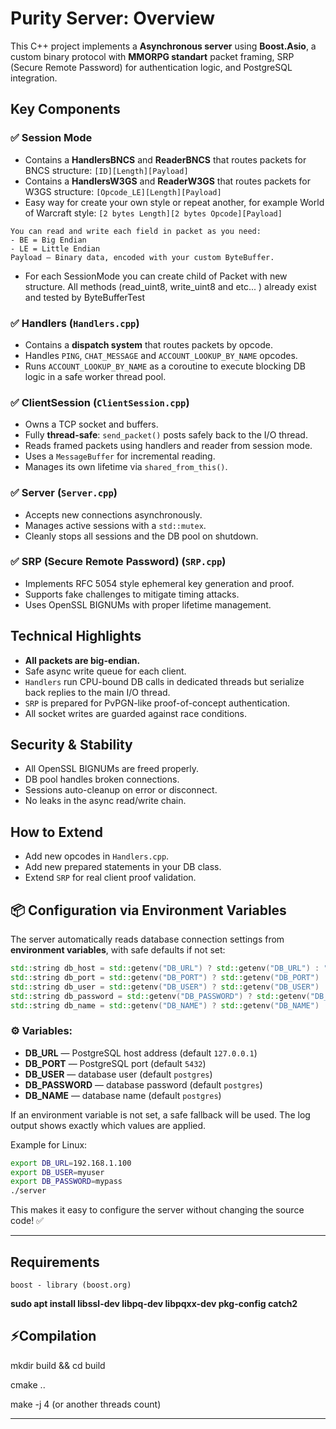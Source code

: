 # Purity Server: Overview

This C++ project implements a **Asynchronous server** using **Boost.Asio**, a custom binary protocol with **MMORPG standart** packet framing, SRP (Secure Remote Password) for authentication logic, and PostgreSQL integration.

## Key Components

### ✅ **Session Mode**
- Contains a **HandlersBNCS** and **ReaderBNCS** that routes packets for BNCS structure: `[ID][Length][Payload]`
- Contains a **HandlersW3GS** and **ReaderW3GS** that routes packets for W3GS structure: `[Opcode_LE][Length][Payload]`
- Easy way for create your own style or repeat another, for example World of Warcraft style: `[2 bytes Length][2 bytes Opcode][Payload]`

```
You can read and write each field in packet as you need:
- BE = Big Endian
- LE = Little Endian
Payload — Binary data, encoded with your custom ByteBuffer.
```

- For each SessionMode you can create child of Packet with new structure. All methods (read_uint8, write_uint8 and etc... ) already exist and tested by ByteBufferTest

### ✅ **Handlers** (`Handlers.cpp`)
- Contains a **dispatch system** that routes packets by opcode.
- Handles `PING`, `CHAT_MESSAGE` and `ACCOUNT_LOOKUP_BY_NAME` opcodes.
- Runs `ACCOUNT_LOOKUP_BY_NAME` as a coroutine to execute blocking DB logic in a safe worker thread pool.

### ✅ **ClientSession** (`ClientSession.cpp`)
- Owns a TCP socket and buffers.
- Fully **thread-safe**: `send_packet()` posts safely back to the I/O thread.
- Reads framed packets using handlers and reader from session mode.
- Uses a `MessageBuffer` for incremental reading.
- Manages its own lifetime via `shared_from_this()`.

### ✅ **Server** (`Server.cpp`)
- Accepts new connections asynchronously.
- Manages active sessions with a `std::mutex`.
- Cleanly stops all sessions and the DB pool on shutdown.

### ✅ **SRP (Secure Remote Password)** (`SRP.cpp`)
- Implements RFC 5054 style ephemeral key generation and proof.
- Supports fake challenges to mitigate timing attacks.
- Uses OpenSSL BIGNUMs with proper lifetime management.

## Technical Highlights

- **All packets are big-endian.**
- Safe async write queue for each client.
- `Handlers` run CPU-bound DB calls in dedicated threads but serialize back replies to the main I/O thread.
- `SRP` is prepared for PvPGN-like proof-of-concept authentication.
- All socket writes are guarded against race conditions.

## Security & Stability

- All OpenSSL BIGNUMs are freed properly.
- DB pool handles broken connections.
- Sessions auto-cleanup on error or disconnect.
- No leaks in the async read/write chain.

## How to Extend

- Add new opcodes in `Handlers.cpp`.
- Add new prepared statements in your DB class.
- Extend `SRP` for real client proof validation.

## 📦 Configuration via Environment Variables

The server automatically reads database connection settings from **environment variables**, with safe defaults if not set:

```cpp
std::string db_host = std::getenv("DB_URL") ? std::getenv("DB_URL") : "127.0.0.1";
std::string db_port = std::getenv("DB_PORT") ? std::getenv("DB_PORT") : "5432";
std::string db_user = std::getenv("DB_USER") ? std::getenv("DB_USER") : "postgres";
std::string db_password = std::getenv("DB_PASSWORD") ? std::getenv("DB_PASSWORD") : "postgres";
std::string db_name = std::getenv("DB_NAME") ? std::getenv("DB_NAME") : "postgres";
```

### ⚙️ Variables:
- **DB_URL** — PostgreSQL host address (default `127.0.0.1`)
- **DB_PORT** — PostgreSQL port (default `5432`)
- **DB_USER** — database user (default `postgres`)
- **DB_PASSWORD** — database password (default `postgres`)
- **DB_NAME** — database name (default `postgres`)

If an environment variable is not set, a safe fallback will be used. The log output shows exactly which values are applied.

Example for Linux:
```bash
export DB_URL=192.168.1.100
export DB_USER=myuser
export DB_PASSWORD=mypass
./server
```

This makes it easy to configure the server without changing the source code! ✅


---

## Requirements
```
boost - library (boost.org)
```


**sudo apt install libssl-dev libpq-dev libpqxx-dev pkg-config catch2**

## ⚡️Compilation

mkdir build && cd build

cmake ..

make -j 4             (or another threads count)

---